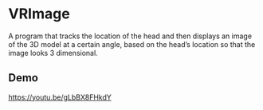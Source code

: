 # VRImage
A program that tracks the location of the head and then displays an image of the 3D model at a certain angle, based on the head’s location so that the image looks 3 dimensional.

## Demo
https://youtu.be/gLbBX8FHkdY
